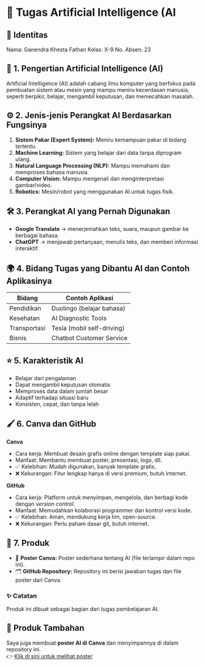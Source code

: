 # 🤖 Tugas Artificial Intelligence (AI

## 🪪 Identitas
Nama: Ganendra Khesta Fathan 
Kelas: X-9 
No. Absen: 23

## 📌 1. Pengertian Artificial Intelligence (AI)
Artificial Intelligence (AI) adalah cabang ilmu komputer yang berfokus pada pembuatan sistem atau mesin yang mampu meniru kecerdasan manusia, seperti berpikir, belajar, mengambil keputusan, dan memecahkan masalah.  


## ⚙️ 2. Jenis-jenis Perangkat AI Berdasarkan Fungsinya
1. **Sistem Pakar (Expert System):** Meniru kemampuan pakar di bidang tertentu.  
2. **Machine Learning:** Sistem yang belajar dari data tanpa diprogram ulang.  
3. **Natural Language Processing (NLP):** Mampu memahami dan memproses bahasa manusia.  
4. **Computer Vision:** Mampu mengenali dan menginterpretasi gambar/video.  
5. **Robotics:** Mesin/robot yang menggunakan AI untuk tugas fisik.  


## 🛠️ 3. Perangkat AI yang Pernah Digunakan
- **Google Translate** → menerjemahkan teks, suara, maupun gambar ke berbagai bahasa.  
- **ChatGPT** → menjawab pertanyaan, menulis teks, dan memberi informasi interaktif.  


## 🌍 4. Bidang Tugas yang Dibantu AI dan Contoh Aplikasinya
| Bidang        | Contoh Aplikasi         |
|---------------|-------------------------|
| Pendidikan    | Duolingo (belajar bahasa) |
| Kesehatan     | AI Diagnostic Tools      |
| Transportasi  | Tesla (mobil self-driving) |
| Bisnis        | Chatbot Customer Service |


## ⭐ 5. Karakteristik AI
- Belajar dari pengalaman  
- Dapat mengambil keputusan otomatis  
- Memproses data dalam jumlah besar  
- Adaptif terhadap situasi baru  
- Konsisten, cepat, dan tanpa lelah  


## 🖌️ 6. Canva dan GitHub
**Canva**  
- Cara kerja: Membuat desain grafis online dengan template siap pakai.  
- Manfaat: Membantu membuat poster, presentasi, logo, dll.  
- ✅ Kelebihan: Mudah digunakan, banyak template gratis.  
- ❌ Kekurangan: Fitur lengkap hanya di versi premium, butuh internet.  

**GitHub**  
- Cara kerja: Platform untuk menyimpan, mengelola, dan berbagi kode dengan *version control*.  
- Manfaat: Memudahkan kolaborasi programmer dan kontrol versi kode.  
- ✅ Kelebihan: Aman, mendukung kerja tim, open-source.  
- ❌ Kekurangan: Perlu paham dasar git, butuh internet.  


## 🎨 7. Produk
- 📄 **Poster Canva:** Poster sederhana tentang AI (file terlampir dalam repo ini).  
- 🗂️ **GitHub Repository:** Repository ini berisi jawaban tugas dan file poster dari Canva.  


### ✨ Catatan
Produk ini dibuat sebagai bagian dari tugas pembelajaran AI.  

## 📑 Produk Tambahan
Saya juga membuat **poster AI di Canva** dan menyimpannya di dalam repository ini.  
👉 [Klik di sini untuk melihat poster](./poster-ai.png)
